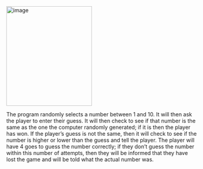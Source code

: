 <img width="225" height="263" alt="image" src="https://github.com/user-attachments/assets/d8a5ad92-4c37-457f-b45d-3f4e4b899aa2" />


The program randomly selects a number between 1 and 10.
It will then ask the player to enter their guess.
It will then check to see if that number is the same as the one the
computer randomly generated; if it is then the player has won.
If the player’s guess is not the same, then it will check to see if the number is higher or lower than the guess and tell the player.
The player will have 4 goes to guess the number correctly; if they don’t guess the number within this number of attempts, then they will be informed that they have lost the game and will be told what the actual number was.
